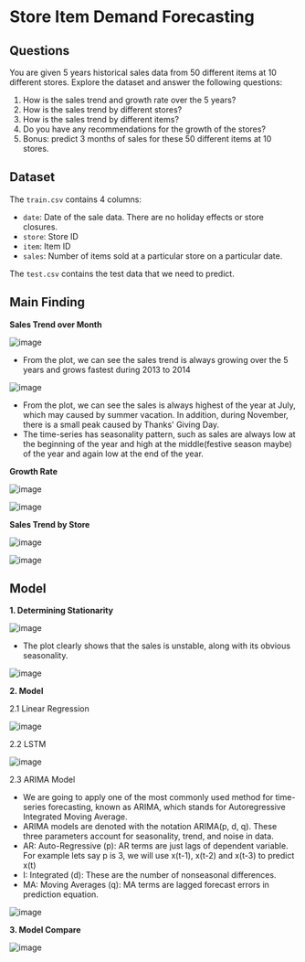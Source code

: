 # Store Item Demand Forecasting

## Questions
You are given 5 years historical sales data from 50 different items at 10 different stores. Explore the dataset and answer the following questions:
1. How is the sales trend and growth rate over the 5 years?
2. How is the sales trend by different stores?
3. How is the sales trend by different items?
4. Do you have any recommendations for the growth of the stores?
5. Bonus: predict 3 months of sales for these 50 different items at 10 stores.

## Dataset
The `train.csv` contains 4 columns:
- `date`: Date of the sale data. There are no holiday effects or store closures.
- `store`: Store ID
- `item`: Item ID
- `sales`: Number of items sold at a particular store on a particular date.

The `test.csv` contains the test data that we need to predict.

## Main Finding

**Sales Trend over Month**

![image](https://github.com/user-attachments/assets/c577a97d-9cad-4efa-b93f-3396a905984e)



- From the plot, we can see the sales trend is always growing over the 5 years and grows fastest during 2013 to 2014

![image](https://github.com/user-attachments/assets/c34cabfe-fed2-4562-baae-dc8ece05870e)


- From the plot, we can see the sales is always highest of the year at July, which may caused by summer vacation. In addition, during November, there is a small peak caused by Thanks' Giving Day.
- The time-series has seasonality pattern, such as sales are always low at the beginning of the year and high at the middle(festive season maybe) of the year and again low at the end of the year. 

**Growth Rate**

![image](https://github.com/user-attachments/assets/254d00f8-bb50-472c-a2e7-d1b094686d7f)


![image](https://github.com/user-attachments/assets/7eee3587-1aa2-4e1b-b1b1-999d7a3b935a)



**Sales Trend by Store**

![image](https://github.com/user-attachments/assets/f4f68d22-d521-419f-b77e-02067eaaea95)

![image](https://github.com/user-attachments/assets/70b7c610-8d90-4ddb-b3b9-4a75f0a23ecf)



## Model

**1. Determining Stationarity**

![image](https://github.com/user-attachments/assets/285b1616-5bc2-46ad-aa5b-02e9f7500951)

- The plot clearly shows that the sales is unstable, along with its obvious seasonality.

![image](https://github.com/user-attachments/assets/38d230bf-c22d-4913-bee4-65ccf5fe1d3b)

**2. Model**

2.1 Linear Regression

![image](https://github.com/user-attachments/assets/ed659a01-3727-4ac1-b85a-08d710851f14)


2.2 LSTM

![image](https://github.com/user-attachments/assets/711f27d1-a29c-4ed4-8e61-0f701f952bad)


2.3 ARIMA Model

- We are going to apply one of the most commonly used method for time-series forecasting, known as ARIMA, which stands for Autoregressive Integrated Moving Average.
- ARIMA models are denoted with the notation ARIMA(p, d, q). These three parameters account for seasonality, trend, and noise in data.
- AR: Auto-Regressive (p): AR terms are just lags of dependent variable. For example lets say p is 3, we will use x(t-1), x(t-2) and x(t-3) to predict x(t)
- I: Integrated (d): These are the number of nonseasonal differences.
- MA: Moving Averages (q): MA terms are lagged forecast errors in prediction equation.

![image](https://github.com/user-attachments/assets/dbaa7081-6696-4e6f-9e5a-425224858ae0)


**3. Model Compare**

![image](https://github.com/user-attachments/assets/a53b4469-590d-45ee-96eb-dbeed6fe676b)

